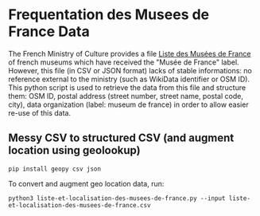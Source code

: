 # Frequentation des Musees de France Data

The French Ministry of Culture provides a file [Liste des Musées de France](https://data.culture.gouv.fr/explore/dataset/liste-et-localisation-des-musees-de-france/information/) of french museums which have received the "Musée de France" label. However, this file (in CSV or JSON format) lacks of stable informations: no reference external to the ministry (such as WikiData identifier or OSM ID). This python script is used to retrieve the data from this file and structure them: OSM ID, postal address (street number, street name, postal code, city), data organization (label: museum de france) in order to allow easier re-use of this data.

## Messy CSV to structured CSV (and augment location using geolookup)

```
pip install geopy csv json
```

To convert and augment geo location data, run:
```
python3 liste-et-localisation-des-musees-de-france.py --input liste-et-localisation-des-musees-de-france.csv
```
